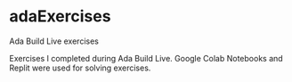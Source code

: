 # adaExercises
Ada Build Live exercises

Exercises I completed during Ada Build Live. Google Colab Notebooks and Replit were used for solving exercises. 
